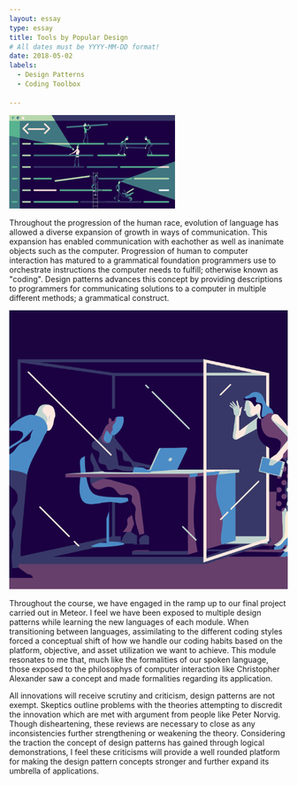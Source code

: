 ```yaml
---
layout: essay
type: essay
title: Tools by Popular Design
# All dates must be YYYY-MM-DD format!
date: 2018-05-02
labels:
  - Design Patterns
  - Coding Toolbox
  
---
```


<img class="ui medium right floated rounded image" src="/images/Design1.png">

Throughout the progression of the human race, evolution of language has allowed a diverse expansion of growth in ways of communication. This expansion has enabled communication with eachother as well as inanimate objects such as the computer. Progression of human to computer interaction has matured to a grammatical foundation programmers use to orchestrate instructions the computer needs to fulfill; otherwise known as "coding". Design patterns advances this concept by providing descriptions to programmers for communicating solutions to a computer in multiple different methods; a grammatical construct. 

<img class="ui small floated right rounded image" src="/images/Design2.png">

Throughout the course, we have engaged in the ramp up to our final project carried out in Meteor. I feel we have been exposed to multiple design patterns while learning the new languages of each module. When transitioning between languages, assimilating to the different coding styles forced a conceptual shift of how we handle our coding habits based on the platform, objective, and asset utilization we want to achieve. This module resonates to me that, much like the formalities of our spoken language, those exposed to the philosophys of computer interaction like Christopher Alexander saw a concept and made formalities regarding its application. 

All innovations will receive scrutiny and criticism, design patterns are not exempt. Skeptics outline problems with the theories attempting to discredit the innovation which are met with argument from people like Peter Norvig. Though disheartening, these reviews are necessary to close as any inconsistencies further strengthening or weakening the theory. Considering the traction the concept of design patterns has gained through logical demonstrations, I feel these criticisms will provide a well rounded platform for making the design pattern concepts stronger and further expand its umbrella of applications.  
